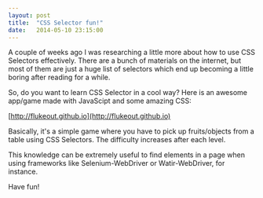 ```yaml
---
layout: post
title:  "CSS Selector fun!"
date:   2014-05-10 23:15:00
---
```


A couple of weeks ago I was researching a little more about how to use CSS Selectors effectively. There are a bunch of materials on the internet, but most of them are just a huge list of selectors which end up becoming a little boring after reading for a while.

So, do you want to learn CSS Selector in a cool way? Here is an awesome app/game made with JavaScipt and some amazing CSS:

[http://flukeout.github.io](http://flukeout.github.io)

Basically, it's a simple game where you have to pick up fruits/objects from a table using CSS Selectors. The difficulty increases after each level.

This knowledge can be extremely useful to find elements in a page when using frameworks like Selenium-WebDriver or Watir-WebDriver, for instance.

Have fun!

